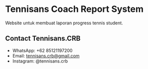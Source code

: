 # Tennisans Coach Report System

Website untuk membuat laporan progress tennis student.

## Contact Tennisans.CRB
- WhatsApp: +62 85121197200
- Email: tennisans.crb@gmail.com
- Instagram: @tennisans.crb
